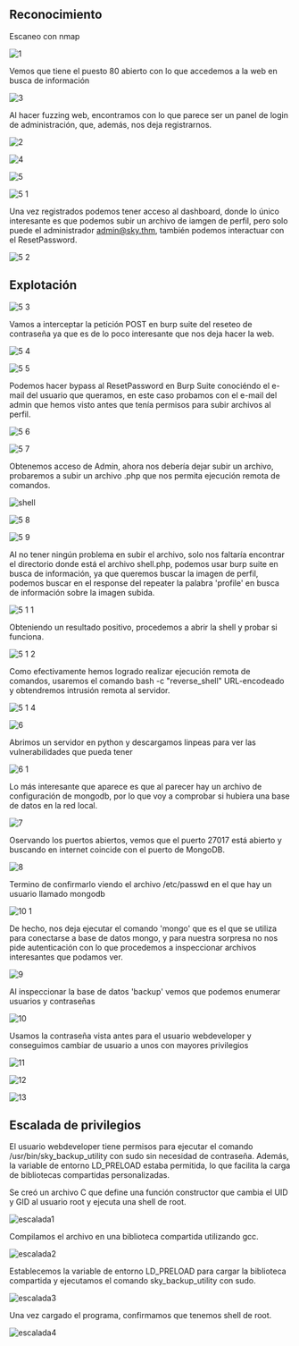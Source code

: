 ## Reconocimiento

Escaneo con nmap

![1](https://github.com/user-attachments/assets/368034f7-3d99-4359-8fc0-561b7133a567)



Vemos que tiene el puesto 80 abierto con lo que accedemos a la web en busca de información

![3](https://github.com/user-attachments/assets/68870778-bfe0-42c5-a1db-e1de1b4d2ec6)


Al hacer fuzzing web, encontramos con lo que parece ser un panel de login de administración, que, además, nos deja registrarnos.

![2](https://github.com/user-attachments/assets/450072ee-ad4b-4b2b-a144-7ba1d8e35dfb)





![4](https://github.com/user-attachments/assets/29baa32d-92df-4828-9889-243aa00b3742)


![5](https://github.com/user-attachments/assets/c63bf677-cda2-41f4-95ad-9024a2158481)


![5 1](https://github.com/user-attachments/assets/7c4e2982-16c2-429a-856e-8bedff577682)



Una vez registrados podemos tener acceso al dashboard, donde lo único interesante es que podemos subir un archivo de iamgen de perfil, pero solo puede el administrador admin@sky.thm, también podemos interactuar con el ResetPassword.

![5 2](https://github.com/user-attachments/assets/ecd9ac3d-be5d-49c0-9a7b-91c2c3fac94c)



## Explotación



![5 3](https://github.com/user-attachments/assets/04d7aa22-a18d-4da3-9ad3-4e8572b95b94)



Vamos a interceptar la petición POST en burp suite del reseteo de contraseña ya que es de lo poco interesante que nos deja hacer la web.

![5 4](https://github.com/user-attachments/assets/7aa123fd-b1ef-4bc4-9a34-d567b25f0822)


![5 5](https://github.com/user-attachments/assets/22f305d5-dd33-45da-a536-d081ffd17848)

Podemos hacer bypass al ResetPassword en Burp Suite conociéndo el e-mail del usuario que queramos, en este caso probamos con el e-mail del admin que hemos visto antes que tenía permisos para subir archivos al perfil.

![5 6](https://github.com/user-attachments/assets/1dca98d7-38b6-4fa1-aae4-da02b8e49349)


![5 7](https://github.com/user-attachments/assets/7c8dc456-db18-4370-865c-7e635b22fb5d)



Obtenemos acceso de Admin, ahora nos debería dejar subir un archivo, probaremos a subir un archivo .php que nos permita ejecución remota de comandos.

![shell](https://github.com/user-attachments/assets/c53e2582-dc12-414e-8ef1-694c0733f103)


![5 8](https://github.com/user-attachments/assets/142fd00b-7890-408c-910b-7f555a243b26)


![5 9](https://github.com/user-attachments/assets/b43b1a1c-5f50-4771-9e0d-d11f4477e8b5)



Al no tener ningún problema en subir el archivo, solo nos faltaría encontrar el directorio donde está el archivo shell.php, podemos usar burp suite en busca de información, ya que queremos buscar la imagen de perfil, podemos buscar en el response del repeater la palabra 'profile' en busca de información sobre la imagen subida.

![5 1 1](https://github.com/user-attachments/assets/2b0c47c4-de0d-4f78-a4f1-0924fe667098)



Obteniendo un resultado positivo, procedemos a abrir la shell y probar si funciona.

![5 1 2](https://github.com/user-attachments/assets/ad891c30-fd2b-4d39-a374-1773ad0debdf)


Como efectivamente hemos logrado realizar ejecución remota de comandos, usaremos el comando bash -c "reverse_shell" URL-encodeado y obtendremos intrusión remota al servidor.


![5 1 4](https://github.com/user-attachments/assets/0be93aac-c0bb-4d5e-8f3e-6b691376c2c7)


![6](https://github.com/user-attachments/assets/4f7692c6-be51-42e5-b5cb-43d77854771e)


Abrimos un servidor en python y descargamos linpeas para ver las vulnerabilidades que pueda tener


![6 1](https://github.com/user-attachments/assets/18f483d0-a156-48cb-b1d8-fc9a84763383)



Lo más interesante que aparece es que al parecer hay un archivo de configuración de mongodb, por lo que voy a comprobar si hubiera una base de datos en la red local.


![7](https://github.com/user-attachments/assets/e76acc8a-9fa4-4b81-a104-5737072ddec9)



Oservando los puertos abiertos, vemos que el puerto 27017 está abierto y buscando en internet coincide con el puerto de MongoDB.

![8](https://github.com/user-attachments/assets/afc32c99-6df8-4305-ac5f-91473846b9a5)



Termino de confirmarlo viendo el archivo /etc/passwd en el que hay un usuario llamado mongodb

![10 1](https://github.com/user-attachments/assets/70b3e21f-ed0a-4228-b57d-63dd8921366f)



De hecho, nos deja ejecutar el comando 'mongo' que es el que se utiliza para conectarse a base de datos mongo, y para nuestra sorpresa no nos pide autenticación con lo que procedemos a inspeccionar archivos interesantes que podamos ver.

![9](https://github.com/user-attachments/assets/997140d4-4ccc-4708-9de4-274afccaaa41)

Al inspeccionar la base de datos 'backup' vemos que podemos enumerar usuarios y contraseñas

![10](https://github.com/user-attachments/assets/0b57baf0-9a46-48ed-91a3-16b66c8a3604)


Usamos la contraseña vista antes para el usuario webdeveloper y conseguimos cambiar de usuario a unos con mayores privilegios


![11](https://github.com/user-attachments/assets/9ec100f0-d259-4c8d-b60c-2bf7cc686c0e)


![12](https://github.com/user-attachments/assets/78769a5a-27af-4ffd-ab99-adeab41e108e)


![13](https://github.com/user-attachments/assets/41501eb1-efd2-4b32-94d4-148bd9132366)

## Escalada de privilegios

El usuario webdeveloper tiene permisos para ejecutar el comando /usr/bin/sky_backup_utility con sudo sin necesidad de contraseña. Además, la variable de entorno LD_PRELOAD estaba permitida, lo que facilita la carga de bibliotecas compartidas personalizadas.

Se creó un archivo C que define una función constructor que cambia el UID y GID al usuario root y ejecuta una shell de root.

![escalada1](https://github.com/user-attachments/assets/132f8d75-7c6c-4197-8621-1b4674151a8f)

Compilamos el archivo en una biblioteca compartida utilizando gcc.

![escalada2](https://github.com/user-attachments/assets/486e01e3-d3d8-462e-88f3-e68a73e15f37)

Establecemos la variable de entorno LD_PRELOAD para cargar la biblioteca compartida y ejecutamos el comando sky_backup_utility con sudo.

![escalada3](https://github.com/user-attachments/assets/523bc922-0fbe-4808-bbd2-ade5278afe67)

Una vez cargado el programa, confirmamos que tenemos shell de root.

![escalada4](https://github.com/user-attachments/assets/71b46e97-84f2-4da1-94af-04ef3ba324de)


